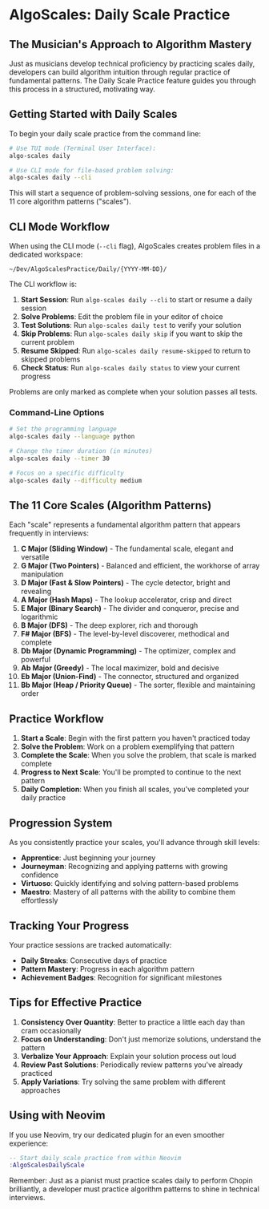 # AlgoScales: Daily Scale Practice

## The Musician's Approach to Algorithm Mastery

Just as musicians develop technical proficiency by practicing scales daily, developers can build algorithm intuition through regular practice of fundamental patterns. The Daily Scale Practice feature guides you through this process in a structured, motivating way.

## Getting Started with Daily Scales

To begin your daily scale practice from the command line:

```bash
# Use TUI mode (Terminal User Interface):
algo-scales daily

# Use CLI mode for file-based problem solving:
algo-scales daily --cli
```

This will start a sequence of problem-solving sessions, one for each of the 11 core algorithm patterns ("scales").

## CLI Mode Workflow

When using the CLI mode (`--cli` flag), AlgoScales creates problem files in a dedicated workspace:

```
~/Dev/AlgoScalesPractice/Daily/{YYYY-MM-DD}/
```

The CLI workflow is:

1. **Start Session**: Run `algo-scales daily --cli` to start or resume a daily session
2. **Solve Problems**: Edit the problem file in your editor of choice
3. **Test Solutions**: Run `algo-scales daily test` to verify your solution
4. **Skip Problems**: Run `algo-scales daily skip` if you want to skip the current problem
5. **Resume Skipped**: Run `algo-scales daily resume-skipped` to return to skipped problems
6. **Check Status**: Run `algo-scales daily status` to view your current progress

Problems are only marked as complete when your solution passes all tests.

### Command-Line Options

```bash
# Set the programming language
algo-scales daily --language python

# Change the timer duration (in minutes)
algo-scales daily --timer 30

# Focus on a specific difficulty
algo-scales daily --difficulty medium
```

## The 11 Core Scales (Algorithm Patterns)

Each "scale" represents a fundamental algorithm pattern that appears frequently in interviews:

1. **C Major (Sliding Window)** - The fundamental scale, elegant and versatile
2. **G Major (Two Pointers)** - Balanced and efficient, the workhorse of array manipulation
3. **D Major (Fast & Slow Pointers)** - The cycle detector, bright and revealing
4. **A Major (Hash Maps)** - The lookup accelerator, crisp and direct
5. **E Major (Binary Search)** - The divider and conqueror, precise and logarithmic
6. **B Major (DFS)** - The deep explorer, rich and thorough
7. **F# Major (BFS)** - The level-by-level discoverer, methodical and complete
8. **Db Major (Dynamic Programming)** - The optimizer, complex and powerful
9. **Ab Major (Greedy)** - The local maximizer, bold and decisive
10. **Eb Major (Union-Find)** - The connector, structured and organized
11. **Bb Major (Heap / Priority Queue)** - The sorter, flexible and maintaining order

## Practice Workflow

1. **Start a Scale**: Begin with the first pattern you haven't practiced today
2. **Solve the Problem**: Work on a problem exemplifying that pattern
3. **Complete the Scale**: When you solve the problem, that scale is marked complete
4. **Progress to Next Scale**: You'll be prompted to continue to the next pattern
5. **Daily Completion**: When you finish all scales, you've completed your daily practice

## Progression System

As you consistently practice your scales, you'll advance through skill levels:

- **Apprentice**: Just beginning your journey
- **Journeyman**: Recognizing and applying patterns with growing confidence
- **Virtuoso**: Quickly identifying and solving pattern-based problems
- **Maestro**: Mastery of all patterns with the ability to combine them effortlessly

## Tracking Your Progress

Your practice sessions are tracked automatically:

- **Daily Streaks**: Consecutive days of practice
- **Pattern Mastery**: Progress in each algorithm pattern
- **Achievement Badges**: Recognition for significant milestones

## Tips for Effective Practice

1. **Consistency Over Quantity**: Better to practice a little each day than cram occasionally
2. **Focus on Understanding**: Don't just memorize solutions, understand the pattern
3. **Verbalize Your Approach**: Explain your solution process out loud
4. **Review Past Solutions**: Periodically review patterns you've already practiced
5. **Apply Variations**: Try solving the same problem with different approaches

## Using with Neovim

If you use Neovim, try our dedicated plugin for an even smoother experience:

```lua
-- Start daily scale practice from within Neovim
:AlgoScalesDailyScale
```

Remember: Just as a pianist must practice scales daily to perform Chopin brilliantly, a developer must practice algorithm patterns to shine in technical interviews.
